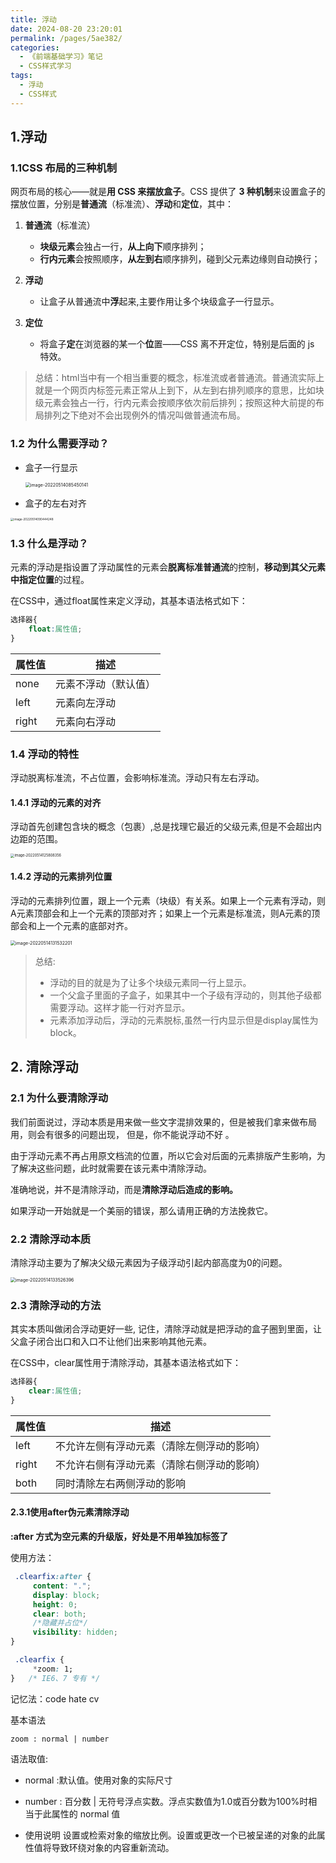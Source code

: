 ```yaml
---
title: 浮动
date: 2024-08-20 23:20:01
permalink: /pages/5ae382/
categories:
  - 《前端基础学习》笔记
  - CSS样式学习
tags:
  - 浮动
  - CSS样式
---
```

## 1.浮动

### 1.1CSS 布局的三种机制

网页布局的核心——就是**用 CSS 来摆放盒子**。CSS 提供了 **3 种机制**来设置盒子的摆放位置，分别是**普通流**（标准流）、**浮动**和**定位**，其中： 

1. **普通流**（标准流）
   - **块级元素**会独占一行，**从上向下**顺序排列；
   - **行内元素**会按照顺序，**从左到右**顺序排列，碰到父元素边缘则自动换行；

2. **浮动**
   - 让盒子从普通流中**浮**起来,主要作用让多个块级盒子一行显示。

3. **定位**
   - 将盒子**定**在浏览器的某一个**位**置——CSS 离不开定位，特别是后面的 js 特效。

>总结：html当中有一个相当重要的概念，标准流或者普通流。普通流实际上就是一个网页内标签元素正常从上到下，从左到右排列顺序的意思，比如块级元素会独占一行，行内元素会按顺序依次前后排列；按照这种大前提的布局排列之下绝对不会出现例外的情况叫做普通流布局。

### 1.2 为什么需要浮动？

- 盒子一行显示

  <img src="./media/image-20220514085450141.png" alt="image-20220514085450141" style="zoom: 50%;" />

- 盒子的左右对齐

<img src="./media/image-20220514090444248.png" alt="image-20220514090444248" style="zoom:33%;" />

### 1.3 什么是浮动？

元素的浮动是指设置了浮动属性的元素会**脱离标准普通流**的控制，**移动到其父元素中指定位置**的过程。

在CSS中，通过float属性来定义浮动，其基本语法格式如下：

```css
选择器{
    float:属性值;
}
```

| 属性值   | 描述         |
| ----- | ---------- |
| none  | 元素不浮动（默认值） |
| left  | 元素向左浮动     |
| right | 元素向右浮动     |

### 1.4 浮动的特性

浮动脱离标准流，不占位置，会影响标准流。浮动只有左右浮动。

#### 1.4.1  浮动的元素的对齐

浮动首先创建包含块的概念（包裹）,总是找理它最近的父级元素,但是不会超出内边距的范围。 

   <img src="./media/image-20220514125808356.png" alt="image-20220514125808356" style="zoom:40%;" /> 

#### 1.4.2 浮动的元素排列位置

浮动的元素排列位置，跟上一个元素（块级）有关系。如果上一个元素有浮动，则A元素顶部会和上一个元素的顶部对齐；如果上一个元素是标准流，则A元素的顶部会和上一个元素的底部对齐。

  <img src="./media/image-20220514131532201.png" alt="image-20220514131532201" style="zoom:50%;" />

>总结:
>
>- 浮动的目的就是为了让多个块级元素同一行上显示。
>- 一个父盒子里面的子盒子，如果其中一个子级有浮动的，则其他子级都需要浮动。这样才能一行对齐显示。
>- 元素添加浮动后，浮动的元素脱标,虽然一行内显示但是display属性为block。

## 2. 清除浮动

### 2.1 为什么要清除浮动

我们前面说过，浮动本质是用来做一些文字混排效果的，但是被我们拿来做布局用，则会有很多的问题出现， 但是，你不能说浮动不好 。  

由于浮动元素不再占用原文档流的位置，所以它会对后面的元素排版产生影响，为了解决这些问题，此时就需要在该元素中清除浮动。

准确地说，并不是清除浮动，而是**清除浮动后造成的影响。**

如果浮动一开始就是一个美丽的错误，那么请用正确的方法挽救它。

### 2.2 清除浮动本质

清除浮动主要为了解决父级元素因为子级浮动引起内部高度为0的问题。

<img src="./media/image-20220514133526396.png" alt="image-20220514133526396" style="zoom: 50%;" />

### 2.3 清除浮动的方法

其实本质叫做闭合浮动更好一些, 记住，清除浮动就是把浮动的盒子圈到里面，让父盒子闭合出口和入口不让他们出来影响其他元素。

在CSS中，clear属性用于清除浮动，其基本语法格式如下：

```css
选择器{
    clear:属性值;
}
```

| 属性值   | 描述                    |
| ----- | --------------------- |
| left  | 不允许左侧有浮动元素（清除左侧浮动的影响） |
| right | 不允许右侧有浮动元素（清除右侧浮动的影响） |
| both  | 同时清除左右两侧浮动的影响         |

#### 2.3.1使用after伪元素清除浮动

**:after 方式为空元素的升级版，好处是不用单独加标签了** 

使用方法：

```css
 .clearfix:after {  
     content: "."; 
     display: block; 
     height: 0; 
     clear: both; 
     /*隐藏并占位*/
     visibility: hidden;  
}   

 .clearfix {
     *zoom: 1;
}   /* IE6、7 专有 */
```

记忆法：code   hate   cv

基本语法

```
zoom : normal | number 
```

语法取值:

- normal  :默认值。使用对象的实际尺寸 

- number  : 百分数 | 无符号浮点实数。浮点实数值为1.0或百分数为100%时相当于此属性的 normal 值  

- 使用说明
  设置或检索对象的缩放比例。设置或更改一个已被呈递的对象的此属性值将导致环绕对象的内容重新流动。


